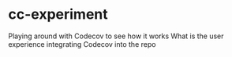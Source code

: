 # cc-experiment
Playing around with Codecov to see how it works
What is the user experience integrating Codecov into the repo
